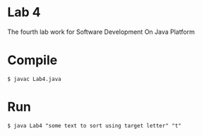 # Lab 4
The fourth lab work for Software Development On Java Platform

# Compile
```shell
$ javac Lab4.java
```

# Run
```shell
$ java Lab4 "some text to sort using target letter" "t"
```
